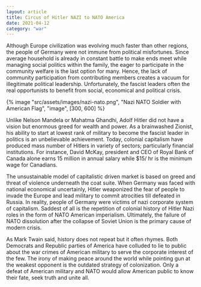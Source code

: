 ```yaml
---
layout: article
title: Circus of Hitler NAZI to NATO America
date: 2021-04-12
category: "war"
---
```


Although Europe civilization was evolving much faster than other regions, the people of Germany were not immune from political misfortunes. Since average household is already in constant battle to make ends meet while managing social politics within the family, the eager to participate in the community welfare is the last option for many. Hence, the lack of community participation from contributing members creates a vacuum for illegitimate political leadership. Unfortunately, the fascist leaders often the real opportunists to benefit from social, economical and political crisis.

<!-- excerpt -->

{% image "src/assets/images/nazi-nato.png", "Nazi NATO Soldier with American Flag", "image", [300, 600] %}

Unlike Nelson Mandela or Mahatma Ghandhi, Adolf Hitler did not have a vision but enormous greed for wealth and power. As a brainwashed Zionist, his ability to start at lowest rank of military to become the fascist leader in politics is an unbelievable achievement. Today, colonial capitalism have produced mass number of Hitlers in variety of sectors; particularly financial institutions. For instance, David McKay, president and CEO of Royal Bank of Canada alone earns 15 million in annual salary while $15/ hr is the minimum wage for Canadians.

The unsustainable model of capitalistic driven market is based on greed and threat of violence underneath the coat suite. When Germany was faced with national economical uncertainly, Hitler weaponized the fear of people to invade the Europe and lead military to commit atrocities till defeated in Russia. In reality, people of Germany were victims of nazi corporate system of capitalism. Saddest of all is the repetition of colonial history of Hitler Nazi roles in the form of NATO American imperialism. Ultimately, the failure of NATO dissolution after the collapse of Soviet Union is the primary cause of modern crisis.

As Mark Twain said, history does not repeat but it often rhymes. Both Democrats and Republic parties of America have colluded to lie to public about the war crimes of American military to serve the corporate interest of the few. The irony of making peace around the world while pointing gun at the weakest opponent is the outdated strategy of colonization. Only a defeat of American military and NATO would allow American public to know their fate, seek truth and unite all.
